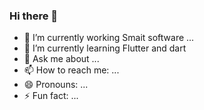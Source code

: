### Hi there 👋
- 🔭 I’m currently working Smait software ...
- 🌱 I’m currently learning Flutter and dart 
- 💬 Ask me about ...
- 📫 How to reach me: ...
- 😄 Pronouns: ...
- ⚡ Fun fact: ...

<!--
**Santoshadhikary/santoshadhikary** is a ✨ _special_ ✨ repository because its `README.md` (this file) appears on your GitHub profile.

Here are some ideas to get you started:

- 🔭 I’m currently working on ...
- 🌱 I’m currently learning ...
- 👯 I’m looking to collaborate on ...
- 🤔 I’m looking for help with ...
- 💬 Ask me about ...
- 📫 How to reach me: ...
- 😄 Pronouns: ...
- ⚡ Fun fact: ...
-->

